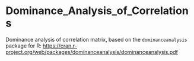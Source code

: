 # Dominance_Analysis_of_Correlations

Dominance analysis of correlation matrix, based on the `dominanceanalysis` package for R: https://cran.r-project.org/web/packages/dominanceanalysis/dominanceanalysis.pdf

